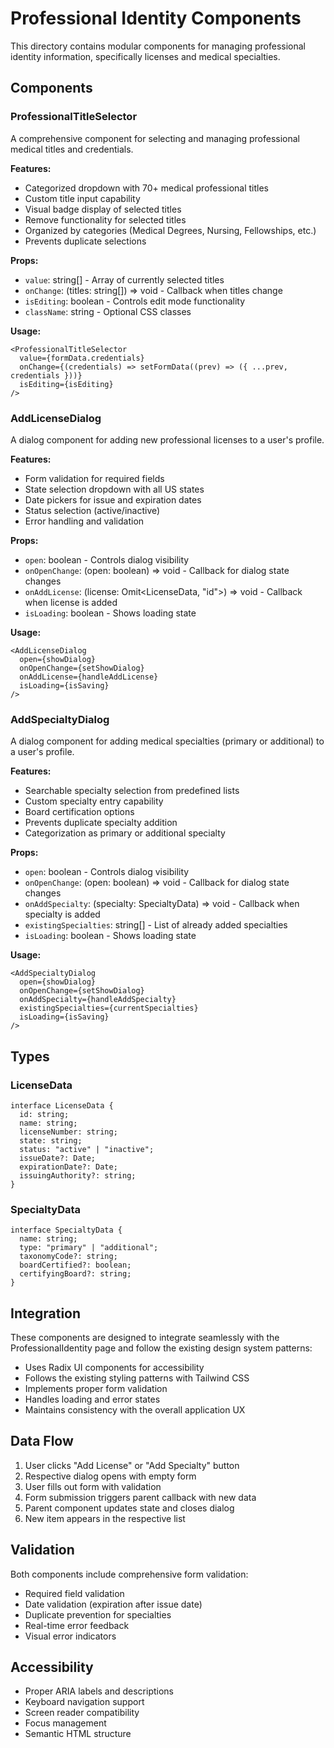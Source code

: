 # Professional Identity Components

This directory contains modular components for managing professional identity information, specifically licenses and medical specialties.

## Components

### ProfessionalTitleSelector

A comprehensive component for selecting and managing professional medical titles and credentials.

**Features:**

- Categorized dropdown with 70+ medical professional titles
- Custom title input capability
- Visual badge display of selected titles
- Remove functionality for selected titles
- Organized by categories (Medical Degrees, Nursing, Fellowships, etc.)
- Prevents duplicate selections

**Props:**

- `value`: string[] - Array of currently selected titles
- `onChange`: (titles: string[]) => void - Callback when titles change
- `isEditing`: boolean - Controls edit mode functionality
- `className`: string - Optional CSS classes

**Usage:**

```tsx
<ProfessionalTitleSelector
  value={formData.credentials}
  onChange={(credentials) => setFormData((prev) => ({ ...prev, credentials }))}
  isEditing={isEditing}
/>
```

### AddLicenseDialog

A dialog component for adding new professional licenses to a user's profile.

**Features:**

- Form validation for required fields
- State selection dropdown with all US states
- Date pickers for issue and expiration dates
- Status selection (active/inactive)
- Error handling and validation

**Props:**

- `open`: boolean - Controls dialog visibility
- `onOpenChange`: (open: boolean) => void - Callback for dialog state changes
- `onAddLicense`: (license: Omit<LicenseData, "id">) => void - Callback when license is added
- `isLoading`: boolean - Shows loading state

**Usage:**

```tsx
<AddLicenseDialog
  open={showDialog}
  onOpenChange={setShowDialog}
  onAddLicense={handleAddLicense}
  isLoading={isSaving}
/>
```

### AddSpecialtyDialog

A dialog component for adding medical specialties (primary or additional) to a user's profile.

**Features:**

- Searchable specialty selection from predefined lists
- Custom specialty entry capability
- Board certification options
- Prevents duplicate specialty addition
- Categorization as primary or additional specialty

**Props:**

- `open`: boolean - Controls dialog visibility
- `onOpenChange`: (open: boolean) => void - Callback for dialog state changes
- `onAddSpecialty`: (specialty: SpecialtyData) => void - Callback when specialty is added
- `existingSpecialties`: string[] - List of already added specialties
- `isLoading`: boolean - Shows loading state

**Usage:**

```tsx
<AddSpecialtyDialog
  open={showDialog}
  onOpenChange={setShowDialog}
  onAddSpecialty={handleAddSpecialty}
  existingSpecialties={currentSpecialties}
  isLoading={isSaving}
/>
```

## Types

### LicenseData

```tsx
interface LicenseData {
  id: string;
  name: string;
  licenseNumber: string;
  state: string;
  status: "active" | "inactive";
  issueDate?: Date;
  expirationDate?: Date;
  issuingAuthority?: string;
}
```

### SpecialtyData

```tsx
interface SpecialtyData {
  name: string;
  type: "primary" | "additional";
  taxonomyCode?: string;
  boardCertified?: boolean;
  certifyingBoard?: string;
}
```

## Integration

These components are designed to integrate seamlessly with the ProfessionalIdentity page and follow the existing design system patterns:

- Uses Radix UI components for accessibility
- Follows the existing styling patterns with Tailwind CSS
- Implements proper form validation
- Handles loading and error states
- Maintains consistency with the overall application UX

## Data Flow

1. User clicks "Add License" or "Add Specialty" button
2. Respective dialog opens with empty form
3. User fills out form with validation
4. Form submission triggers parent callback with new data
5. Parent component updates state and closes dialog
6. New item appears in the respective list

## Validation

Both components include comprehensive form validation:

- Required field validation
- Date validation (expiration after issue date)
- Duplicate prevention for specialties
- Real-time error feedback
- Visual error indicators

## Accessibility

- Proper ARIA labels and descriptions
- Keyboard navigation support
- Screen reader compatibility
- Focus management
- Semantic HTML structure
